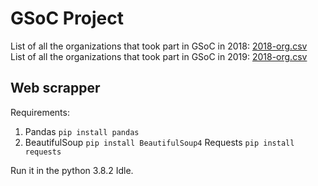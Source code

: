 # GSoC Project

List of all the organizations that took part in GSoC in 2018: [2018-org.csv](https://github.com/Kushagraw12/Webs/blob/master/2018-orgs.csv)
<br>
List of all the organizations that took part in GSoC in 2019: [2018-org.csv](https://github.com/Kushagraw12/Webs/blob/master/2019-orgs.csv)

## Web scrapper

Requirements:
1. Pandas
`pip install pandas`
2. BeautifulSoup
`pip install BeautifulSoup4`
Requests
`pip install requests`

Run it in the python 3.8.2 Idle.
